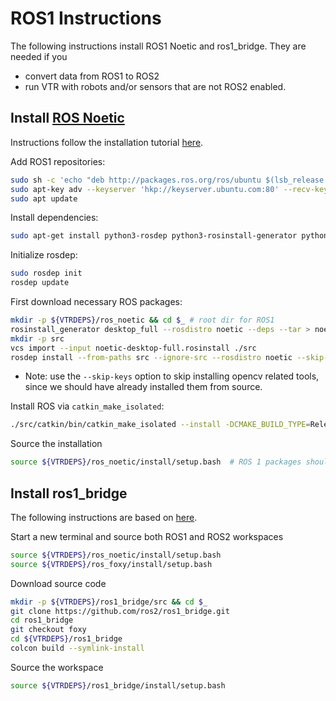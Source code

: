 # ROS1 Instructions

The following instructions install ROS1 Noetic and ros1_bridge. They are needed if you

- convert data from ROS1 to ROS2
- run VTR with robots and/or sensors that are not ROS2 enabled.

## Install [ROS Noetic](https://www.ros.org/)

Instructions follow the installation tutorial [here](http://wiki.ros.org/noetic/Installation/Source).

Add ROS1 repositories:

```bash
sudo sh -c 'echo "deb http://packages.ros.org/ros/ubuntu $(lsb_release -sc) main" > /etc/apt/sources.list.d/ros-latest.list'
sudo apt-key adv --keyserver 'hkp://keyserver.ubuntu.com:80' --recv-key C1CF6E31E6BADE8868B172B4F42ED6FBAB17C654
sudo apt update
```

Install dependencies:

```bash
sudo apt-get install python3-rosdep python3-rosinstall-generator python3-vcstool build-essential
```

Initialize rosdep:

```bash
sudo rosdep init
rosdep update
```

First download necessary ROS packages:

```bash
mkdir -p ${VTRDEPS}/ros_noetic && cd $_ # root dir for ROS1
rosinstall_generator desktop_full --rosdistro noetic --deps --tar > noetic-desktop-full.rosinstall
mkdir -p src
vcs import --input noetic-desktop-full.rosinstall ./src
rosdep install --from-paths src --ignore-src --rosdistro noetic --skip-keys="libopencv-dev python3-opencv" -y
```

- Note: use the `--skip-keys` option to skip installing opencv related tools, since we should have already installed them from source.

Install ROS via `catkin_make_isolated`:

```bash
./src/catkin/bin/catkin_make_isolated --install -DCMAKE_BUILD_TYPE=Release --install-space ${VTRDEPS}/ros_noetic/install
```

Source the installation

```bash
source ${VTRDEPS}/ros_noetic/install/setup.bash  # ROS 1 packages should always extend this workspace.
```

## Install ros1_bridge

The following instructions are based on [here](https://github.com/ros2/ros1_bridge).

Start a new terminal and source both ROS1 and ROS2 workspaces

```bash
source ${VTRDEPS}/ros_noetic/install/setup.bash
source ${VTRDEPS}/ros_foxy/install/setup.bash
```

Download source code

```bash
mkdir -p ${VTRDEPS}/ros1_bridge/src && cd $_
git clone https://github.com/ros2/ros1_bridge.git
cd ros1_bridge
git checkout foxy
cd ${VTRDEPS}/ros1_bridge
colcon build --symlink-install
```

Source the workspace

```bash
source ${VTRDEPS}/ros1_bridge/install/setup.bash
```
